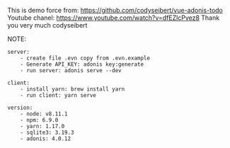 This is demo force from: https://github.com/codyseibert/vue-adonis-todo
Youtube chanel: https://www.youtube.com/watch?v=dfEZlcPvez8
Thank you very much codyseibert

NOTE:

    server:
        - create file .evn copy from .evn.example
        - Generate API_KEY: adonis key:generate
        - run server: adonis serve --dev

    client:
        - install yarn: brew install yarn
        - run client: yarn serve
    
    version:
        - node: v8.11.1
        - npm: 6.9.0
        - yarn: 1.17.0
        - sqlite3: 3.19.3
        - adonis: 4.0.12